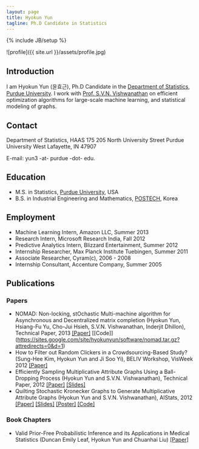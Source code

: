 ```yaml
---
layout: page
title: Hyokun Yun
tagline: Ph.D Candidate in Statistics
---
```

{% include JB/setup %}

![profile]({{ site.url }}/assets/profile.jpg)

## Introduction

I am Hyokun Yun (윤효근), Ph.D Candidate in 
the [Department of Statistics](http://www.stat.purdue.edu), 
[Purdue University](http://www.purdue.edu).  I work with 
[Prof. S.V.N. Vishwanathan](http://www.stat.purdue.edu/~vishy) 
on efficient optimization algorithms for large-scale machine learning,
and statistical modeling of graphs.  

## Contact

Department of Statistics, HAAS 175
205 North University Street
Purdue University 
West Lafayette, IN 47907

E-mail: yun3 -at- purdue -dot- edu.

## Education

- M.S. in Statistics, [Purdue University](http://www.purdue.edu), USA
- B.S. in Industrial Engineering and Mathematics, [POSTECH](http://www.postech.edu), Korea

## Employment

- Machine Learning Intern, Amazon LLC, Summer 2013
- Research Intern, Microsoft Research India, Fall 2012
- Predictive Analytics Intern, Blizzard Entertainment, Summer 2012
- Internship Researcher, Max Planck Institute Tuebingen, Summer 2011
- Associate Researcher, Cyram(c), 2006 - 2008
- Internship Consultant, Accenture Company, Summer 2005

## Publications

### Papers

- NOMAD: Non-locking, stOchastic Multi-machine algorithm for Asynchronous and Decentralized matrix completion (Hyokun Yun, Hsiang-Fu Yu, Cho-Jui Hsieh, S.V.N. Vishwanathan, Inderjit Dhillon), Technical Paper, 2013 [\[Paper\]](https://sites.google.com/site/hyokunyun/publications/nomad.pdf?attredirects=0&d=1) [\[Code\]] (https://sites.google.com/site/hyokunyun/software/nomad.tar.gz?attredirects=0&d=1)
- How to Filter out Random Clickers in a Crowdsourcing-Based Study? (Sung-Hee Kim, Hyokun Yun and Ji Soo Yi), BELIV Workshop, VisWeek 2012 [\[Paper\]](http://www.beliv.org/papers/beliv2012/paper16.pdf)
- Efficiently Sampling Multiplicative Attribute Graphs Using a Ball-Dropping Process (Hyokun Yun and S.V.N. Vishwanathan), Technical Paper, 2012 [\[Paper\]](http://arxiv.org/abs/1202.6001) [\[Slides\]](https://sites.google.com/site/hyokunyun/publications/mag_quilt.zip?attredirects=0)
- Quilting Stochastic Kronecker Graphs to Generate Multiplicative Attribute Graphs (Hyokun Yun and S.V.N. Vishwanathan), AIStats, 2012 [\[Paper\]](http://arxiv.org/abs/1110.5383) [\[Slides\]](https://sites.google.com/site/hyokunyun/publications/maggen_slides.pdf?attredirects=0) [\[Poster\]](https://sites.google.com/site/hyokunyun/publications/ima_poster.pdf?attredirects=0)  [\[Code\]](https://sites.google.com/site/hyokunyun/publications/mag_quilt.zip?attredirects=0)

### Book Chapters

- Valid Prior-Free Probabilistic Inference and its Applications in Medical Statistics (Duncan Emily Leaf, Hyokun Yun and Chuanhai Liu) [\[Paper\]](http://www.stat.purdue.edu/~chuanhai/docs/eyl.pdf)